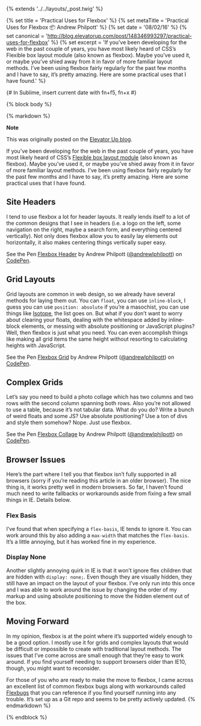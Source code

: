 {% extends '../../layouts/_post.twig' %}

{% set title = 'Practical Uses for Flexbox' %}
{% set metaTitle = 'Practical Uses for Flexbox 📦 Andrew Philpott' %}
{% set date = '08/02/16' %}
{% set canonical = 'http://blog.elevatorup.com/post/148346993297/practical-uses-for-flexbox' %}
{% set excerpt = 'If you’ve been developing for the web in the past couple of years, you have most likely heard of CSS’s Flexible box layout module (also known as flexbox). Maybe you’ve used it, or maybe you’ve shied away from it in favor of more familiar layout methods. I’ve been using flexbox fairly regularly for the past few months and I have to say, it’s pretty amazing. Here are some practical uses that I have found.' %}

{# In Sublime, insert current date with fn+f5, fn+x #}

{% block body %}

{% markdown %}
<aside class="note">
<strong class="note_hdg">Note</strong>

This was originally posted on the [Elevator Up blog](http://blog.elevatorup.com/post/148346993297/practical-uses-for-flexbox).
</aside>

If you’ve been developing for the web in the past couple of years, you have most likely heard of CSS’s [Flexible box layout module](http://www.w3.org/TR/css-flexbox-1/) (also known as flexbox). Maybe you’ve used it, or maybe you’ve shied away from it in favor of more familiar layout methods. I’ve been using flexbox fairly regularly for the past few months and I have to say, it’s pretty amazing. Here are some practical uses that I have found.

## Site Headers

I tend to use flexbox a lot for header layouts. It really lends itself to a lot of the common designs that I see in headers (i.e. a logo on the left, some navigation on the right, maybe a search form, and everything centered vertically). Not only does flexbox allow you to easily lay elements out horizontally, it also makes centering things vertically super easy.

<p data-height="265" data-theme-id="light" data-slug-hash="oLvmNO" data-default-tab="result" data-user="andrewlphilpott" data-embed-version="2" class="codepen">See the Pen <a href="http://codepen.io/andrewlphilpott/pen/oLvmNO/">Flexbox Header</a> by Andrew Philpott (<a href="http://codepen.io/andrewlphilpott">@andrewlphilpott</a>) on <a href="http://codepen.io">CodePen</a>.</p>
<script async src="//assets.codepen.io/assets/embed/ei.js"></script>

## Grid Layouts

Grid layouts are common in web design, so we already have several methods for laying them out. You can `float`, you can use `inline-block`, I guess you can use `position: absolute` if you’re a masochist, you can use things like [Isotope](http://isotope.metafizzy.co), the list goes on. But what if you don’t want to worry about clearing your floats, dealing with the whitespace added by inline-block elements, or messing with absolute positioning or JavaScript plugins? Well, then flexbox is just what you need. You can even accomplish things like making all grid items the same height without resorting to calculating heights with JavaScript.

<p data-height="882" data-theme-id="light" data-slug-hash="YWzzMe" data-default-tab="result" data-user="andrewlphilpott" data-embed-version="2" class="codepen">See the Pen <a href="http://codepen.io/andrewlphilpott/pen/YWzzMe/">Flexbox Grid</a> by Andrew Philpott (<a href="http://codepen.io/andrewlphilpott">@andrewlphilpott</a>) on <a href="http://codepen.io">CodePen</a>.</p>
<script async src="//assets.codepen.io/assets/embed/ei.js"></script>

## Complex Grids

Let’s say you need to build a photo collage which has two columns and two rows with the second column spanning both rows. Also you’re not allowed to use a table, because it’s not tabular data. What do you do? Write a bunch of weird floats and some JS? Use absolute positioning? Use a ton of divs and style them somehow? Nope. Just use flexbox.

<p data-height="453" data-theme-id="light" data-slug-hash="WxNbbV" data-default-tab="result" data-user="andrewlphilpott" data-embed-version="2" class="codepen">See the Pen <a href="http://codepen.io/andrewlphilpott/pen/WxNbbV/">Flexbox Collage</a> by Andrew Philpott (<a href="http://codepen.io/andrewlphilpott">@andrewlphilpott</a>) on <a href="http://codepen.io">CodePen</a>.</p>
<script async src="//assets.codepen.io/assets/embed/ei.js"></script>

## Browser Issues

Here’s the part where I tell you that flexbox isn’t fully supported in all browsers (sorry if you’re reading this article in an older browser). The nice thing is, it works pretty well in modern browsers. So far, I haven’t found much need to write fallbacks or workarounds aside from fixing a few small things in IE. Details below.

### Flex Basis

I’ve found that when specifying a `flex-basis`, IE tends to ignore it. You can work around this by also adding a `max-width` that matches the `flex-basis`. It’s a little annoying, but it has worked fine in my experience.

### Display None

Another slightly annoying quirk in IE is that it won’t ignore flex children that are hidden with `display: none;`. Even though they are visually hidden, they still have an impact on the layout of your flexbox. I’ve only run into this once and I was able to work around the issue by changing the order of my markup and using absolute positioning to move the hidden element out of the box.

## Moving Forward

In my opinion, flexbox is at the point where it’s supported widely enough to be a good option. I mostly use it for grids and complex layouts that would be difficult or impossible to create with traditional layout methods. The issues that I’ve come across are small enough that they’re easy to work around. If you find yourself needing to support browsers older than IE10, though, you might want to reconsider.

For those of you who are ready to make the move to flexbox, I came across an excellent list of common flexbox bugs along with workarounds called [Flexbugs](https://github.com/philipwalton/flexbugs) that you can reference if you find yourself running into any trouble. It’s set up as a Git repo and seems to be pretty actively updated.
{% endmarkdown %}

{% endblock %}
